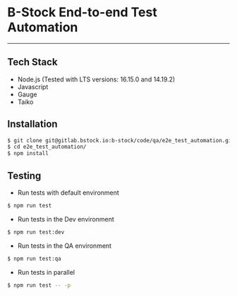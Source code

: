 # B-Stock End-to-end Test Automation

---

<a name="tech-stack"></a>

## Tech Stack

- Node.js (Tested with LTS versions: 16.15.0 and 14.19.2)
- Javascript
- Gauge
- Taiko

<a name="installation"></a>

## Installation

```bash
$ git clone git@gitlab.bstock.io:b-stock/code/qa/e2e_test_automation.git
$ cd e2e_test_automation/
$ npm install

```

<a name="testing"></a>

## Testing

- Run tests with default environment

```bash
$ npm run test

```

- Run tests in the Dev environment

```bash
$ npm run test:dev

```

- Run tests in the QA environment

```bash
$ npm run test:qa

```

- Run tests in parallel

```bash
$ npm run test -- -p

```